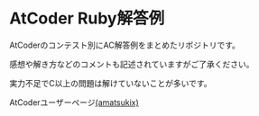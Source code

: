 # AtCoder Ruby解答例

AtCoderのコンテスト別にAC解答例をまとめたリポジトリです。

感想や解き方などのコメントも記述されていますがご了承ください。

実力不足でC以上の問題は解けていないことが多いです。

AtCoderユーザーページ[(amatsukix)](https://atcoder.jp/users/amatsukix)